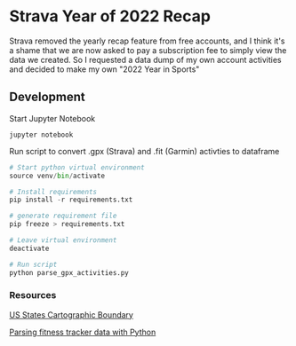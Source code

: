 # Strava Year of 2022 Recap

Strava removed the yearly recap feature from free accounts, and I think it's a shame that we are now asked to pay a subscription fee to simply view the data we created. So I requested a data dump of my own account activities and decided to make my own "2022 Year in Sports"

## Development

Start Jupyter Notebook
```
jupyter notebook
```

Run script to convert .gpx (Strava) and .fit (Garmin) activties to dataframe
```python
# Start python virtual environment
source venv/bin/activate

# Install requirements
pip install -r requirements.txt

# generate requirement file
pip freeze > requirements.txt

# Leave virtual environment
deactivate

# Run script
python parse_gpx_activities.py
```

### Resources

[US States Cartographic Boundary](https://www.census.gov/geographies/mapping-files/time-series/geo/carto-boundary-file.html)

[Parsing fitness tracker data with Python](https://towardsdatascience.com/parsing-fitness-tracker-data-with-python-a59e7dc17418)